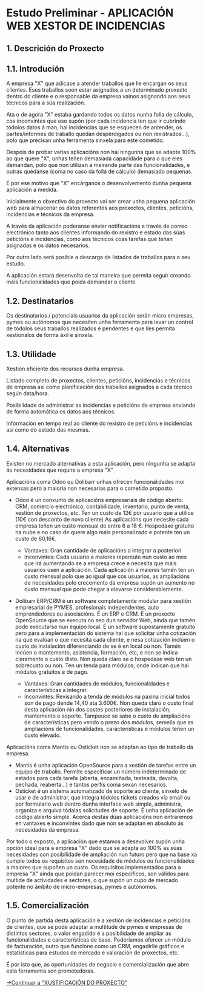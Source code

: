 # Estudo Preliminar - APLICACIÓN WEB XESTOR DE INCIDENCIAS

## 1. Descrición do Proxecto

## 1.1. Introdución

A empresa "X" que adícase a atender traballos que lle encargan os seus clientes. Eses traballos soen estar asignados a un determinado proxecto dentro do cliente e o responsable da empresa vainos asignando aos seus técnicos para a súa realización.

Ata o de agora "X" estaba gardando todos os datos nunha folla de cálculo, cos inconvintes que eso supón (por cada incidencia ten que ir cubrindo tódolos datos á man, hai incidencias que se esquecen de antender, os partes/informes de traballo quedan desperdigados ou non rexistrados...), polo que precisan unha ferramenta sinxela para este cometido.

Despois de probar varias aplicacións non hai ningunha que se adapte 100% ao que quere "X", unhas teñen demasiada capacidade para o que eles demandan, polo que non utilizan a meirande parte das funcionalidades, e outras quédanse (coma no caso da folla de cálculo) demasiado pequenas. 

É por ese motivo que "X" encárganos o desenvolvemento dunha pequena aplicación a medida.

Inicialmente o obxectivo do proxecto vai ser crear unha pequena aplicación web para almacenar os datos referentes aos proxectos, clientes, peticións, incidencias e técnicos da empresa.

A través da aplicación poderanse enviar notificacións a través de correo electrónico tanto aos clientes informando do rexistro e estado das súas peticións e incidencias, como aos técnicos coas tarefas que teñan asignadas e os datos necesarios. 

Por outro lado será posible a descarga de listados de traballos para o seu estudo.

A aplicación estará desenvolta de tal maneira que permita seguir creando máis funcionalidades que poida demandar o cliente.

## 1.2. Destinatarios

Os destinatarios / potenciais usuarios da aplicación serán micro empresas, pymes ou autónomos que necesiten unha ferramenta para levar un control de tódolos seus traballos realizados e pendentes e que lles permita xestionalos de forma áxil e sinxela.

## 1.3. Utilidade

Xestión eficiente dos recursos dunha empresa. 

Listado completo de proxectos, clientes, peticións, incidencias e técnicos de empresa así como planificación dos traballos asignados a cada técnico según data/hora.

Posibilidade de administrar as incidencias e peticións da empresa enviando de forma automática os datos aos técnicos. 

Información en tempo real ao cliente do rexistro de peticións e incidencias así como do estado das mesmas.


## 1.4. Alternativas

Existen no mercado alternativas a esta aplicación, pero ningunha se adapta ás necesidades que require a empresa "X"

Aplicacións coma Odoo ou Dolibarr unhas ofrecen funcionalidades moi extensas pero a maioría non necesarias para o cometido proposto.
- Odoo é un conxunto de aplicacións empresariais de código aberto: CRM, comercio electrónico, contabilidade, inventario, punto de venta, xestión de proxectos, etc.
Ten un custo de 12€ por usuario que a utilice (10€ con desconto de novo cliente)
As aplicacións que necesite cada empresa teñen un custo mensual de entre 6 a 18 €.
Hospedaxe gratuito na nube e no caso de quere algo máis personalizado e potente ten un custo de 60,16€.
    
    - Vantaxes: Gran cantidade de aplicacións a integrar a posteriori
    - Inconvintes: Cada usuario a maiores repercute nun custo ao mes que irá aumentando se a empresa crece e necesita que máis usuarios usen a aplicación. Cada aplicación a maiores tamén ten un custo mensual polo que ao igual que cos usuarios, as ampliacións de necesidades polo crecemento da empresa supón un aumento no custo mensual que pode chegar a elevarse considerablemente.
    
- Dolibarr ERP/CRM é un software completamente modular para xestión empresarial de PYMES, profesionais independentes, auto emprendedores ou asociacións. É un ERP e CRM. É un proxecto OpenSource que se executa no seo dun servidor Web, ainda que tamén pode executarse nun equipo local.
É un software supostamente gratuito pero para a implementación do sistema hai que solicitar unha cotización na que evalúan o que necesita cada cliente, e nesa cotización inclúen o custo de instalación diferenciando de se é en local ou non. Tamén incúen o mantemento, asistencia, formación, etc, e non se indica claramente o custo disto. Non queda claro se o hospedaxe web ten un sobrecusto ou non.
Ten un tenda para módulos, onde indican que hai módulos gratuítos e de pago.
    
    - Vantaxes: Gran cantidades de módulos, funcionalidades e características a integrar.
    - Inconvintes: Revisando a tenda de módulos na páxina inicial todos son de pago dende 14,40 ata 3.600€. 
    Non queda claro o custo final desta aplicación nin dos costes posteriores de instalación, mantemento e soporte.
    Tampouco se sabe o custo de ampliacións de características pero vendo o prezo dos módulos, semella que as ampliacións de funcionalidades, carácterísticas e módulos teñen un custo elevado.

Aplicacións coma Mantis ou Osticket non se adaptan ao tipo de traballo da empresa.
 - Mantis é unha aplicación OpenSource para a xestión de tarefas entre un equipo de traballo. Permite especificar un número indeterminado de estados para cada tarefa (aberta, encamiñada, testeada, devolta, pechada, reaberta…) e tantos perfís coma  sexan necesarios.
 - Osticket é un sistema automatizado de soporte ao cliente, sinxelo de usar e de administrar, que integra tódolos tickets creados vía email ou por formulario web dentro dunha interface web simple, administra, organiza e arquiva tódalas solicitudes de soporte. É unha aplicación de código abierto simple.
 Acerca destas dúas aplicacións non entraremos en vantaxes e inconvintes dado que non se adaptan en absoluto ás necesidades da empresa.

 Por todo o exposto, a aplicación que estamos a desevolver supón unha opción ideal para a empresa "X" dado que se adapta ao 100% as súas necesidades con posibilidade de ampliación nun futuro pero que na base xa cumple todos os requisitos sen necesidade de módulos ou funcionalidades a maiores que supoñen un custo. Os requisitos implementados para a empresa "X" ainda que poidan parecer moi específicos, son válidos para multide de actividades e sectores, o que supón un cupo de mercado potente no ámbito de micro-empresas, pymes e autónomos.

## 1.5. Comercialización

O punto de partida desta aplicación é a xestión de incidencias e peticións de clientes, que se pode adaptar a multitude de pymes e empresas de distintos sectores, o valor engadido é a posibilidade de ampliar as funcionalidades e características de base. Poderíamos ofercer un módulo de facturación, outro que funcione como un CRM, engadirlle gráficos e estatísticas para estudos de mercado e valoración de proxectos, etc.

É por isto que, as oportunidades de negocio e comercialización que abre esta ferramenta son prometedoras.


[->Continuar a "XUSTIFICACIÓN DO PROXECTO"](02_Xustificacion_do_proxecto.md)
